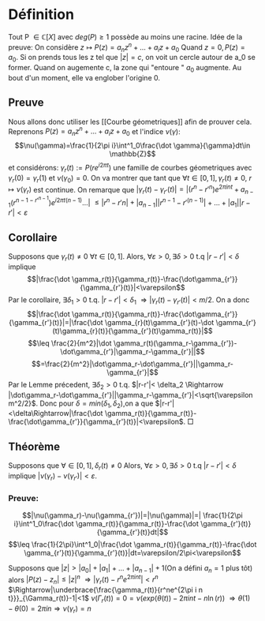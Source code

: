 # Définition
Tout P $\in\mathbb{C}[X]$ avec $deg(P) \geq 1$ possède au moins une racine.
Idée de la preuve:
On considère $z\mapsto P(z)=a_nz^n+...+a_iz+a_0$
Quand $z=0, P(z)=a_0$. Si on prends tous les z tel que $|z|=c$, on voit un cercle autour de a_0 se former. Quand on augemente c, la zone qui "entoure " $a_0$ augmente. Au bout d'un moment, elle va englober l'origine 0.

## Preuve
Nous allons donc utiliser les [[Courbe géometriques]] afin de prouver cela.
Reprenons $P(z)=a_nz^n+...+a_iz+a_0$ et l'indice $\nu(\gamma):$
$$\nu(\gamma)=\frac{1}{2\pi i}\int^1_0\frac{\dot \gamma}{\gamma}dt\in \mathbb{Z}$$
et considérons:
$\gamma_r(t):=P(re^{i2\pi t})$ une famille de courbes géometriques avec $\gamma_r(0)=\gamma_r(1)$ et $\nu(\gamma_0)=0$. On va montrer que tant que $\forall t \in [0,1], \gamma_r(t)\neq 0,$
$r \mapsto\nu(\gamma_r)$ est continue.
On remarque que $|\gamma_r(t)-\gamma_{r'}(t)|=|(r^n-r'^n)e^{2\pi i nt}+a_{n-1}(r^{n-1-r'^{n-1}})e^{i2\pi t (n-1)}...|$
$\leq|r^n-r'n|+|a_{n-1}||r^{n-1}-r'^{(n-1)}|+...+|a_1||r-r'|< \varepsilon$
## Corollaire
Supposons que $\gamma_r(t)\neq 0 \ \forall t\in [0,1]$. Alors, $\forall \varepsilon>0, \exists \delta >0$ t.q $|r-r'|<\delta$ implique
$$|\frac{\dot \gamma_r(t)}{\gamma_r(t)}-\frac{\dot\gamma_{r'}}{\gamma_{r'}(t)}|<\varepsilon$$
Par le corollaire, $\exists  \delta_1>0$ t.q. $|r-r'|< \delta_1$
$\Rightarrow|\gamma_r(t)-\gamma_{r'}(t)|<m/2$.
On a donc 
$$|\frac{\dot \gamma_r(t)}{\gamma_r(t)}-\frac{\dot\gamma_{r'}}{\gamma_{r'}(t)}|=|\frac{\dot \gamma_{r}(t)\gamma_{r'}(t)-\dot \gamma_{r'}(t)\gamma_{r}(t)}{\gamma_{r'}(t)\gamma_r(t)}|$$
$$\leq \frac{2}{m^2}|\dot \gamma_r(t)(\gamma_r-\gamma_{r'})-\dot\gamma_{r'}|\gamma_r-\gamma_{r'}||$$
$$=\frac{2}{m^2}|\dot\gamma_r-\dot\gamma_{r'}||\gamma_r-\gamma_{r'}|$$
Par le Lemme précedent, $\exists  \delta_2>0$ t.q. $|r-r'|< \delta_2 \Rightarrow |\dot\gamma_r-\dot\gamma_{r'}||\gamma_r-\gamma_{r'}|<\sqrt{\varepsilon m^2/2}$.
Donc pour $\delta = min(\delta_1,\delta_2)$,on a que
$|r-r'|<\delta\Rightarrow|\frac{\dot \gamma_r(t)}{\gamma_r(t)}-\frac{\dot\gamma_{r'}}{\gamma_{r'}(t)}|<\varepsilon$.
$\Box$
## Théorème
Supposons que $\forall \in [0,1], \delta_r(t)\neq 0$
Alors, $\forall\varepsilon >0,\exists \delta>0$ t.q $|r-r'|<\delta$ implique $|\nu(\gamma_r)-\nu(\gamma_{r'})|<\varepsilon$.
### Preuve: 
$$|\nu(\gamma_r)-\nu(\gamma_{r'})|=|\nu(\gamma)|=| \frac{1}{2\pi i}\int^1_0\frac{\dot \gamma_r(t)}{\gamma_r(t)}-\frac{\dot \gamma_{r'}(t)}{\gamma_{r'}(t)}dt|$$
$$\leq \frac{1}{2\pi}\int^1_0|\frac{\dot \gamma_r(t)}{\gamma_r(t)}-\frac{\dot \gamma_{r'}(t)}{\gamma_{r'}(t)}|dt=\varepsilon/2\pi<\varepsilon$$

Supposons que $|z|>|a_0|+|a_1|+...+|a_{n-1}|+1$(On a défini $a_n = 1$ plus tôt)
alors $|P(z)-z_n|\leq|z|^n$
$\Rightarrow|\gamma_r(t)-r^ne^{2\pi i n t}|<r^n$
$\Rightarrow|\underbrace{\frac{\gamma_r(t)}{r^ne^{2\pi i n t}}}_{\Gamma_r(t)}-1|<1$
$\nu(\Gamma_r(t))=0=\nu(exp(\theta(t))-2\pi int-n\ln(r))$
$\Rightarrow\theta(1)-\theta(0)=2\pi i n\Rightarrow \nu(\gamma_r)=n$